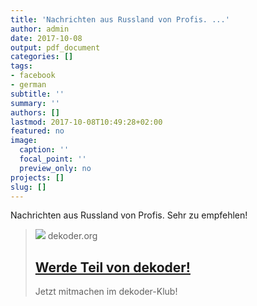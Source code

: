 ```yaml
---
title: 'Nachrichten aus Russland von Profis. ...'
author: admin
date: 2017-10-08
output: pdf_document
categories: []
tags:
- facebook
- german
subtitle: ''
summary: ''
authors: []
lastmod: 2017-10-08T10:49:28+02:00
featured: no
image:
  caption: ''
  focal_point: ''
  preview_only: no
projects: []
slug: []
---
```

Nachrichten aus Russland von Profis. Sehr zu empfehlen!
> [![](https://www.dekoder.org/sites/default/files/gutschein_aktion.png)](http://www.dekoder.org/de/klub)
> dekoder.org
> ## [Werde Teil von dekoder!](http://www.dekoder.org/de/klub)
>
>Jetzt mitmachen im dekoder-Klub!

